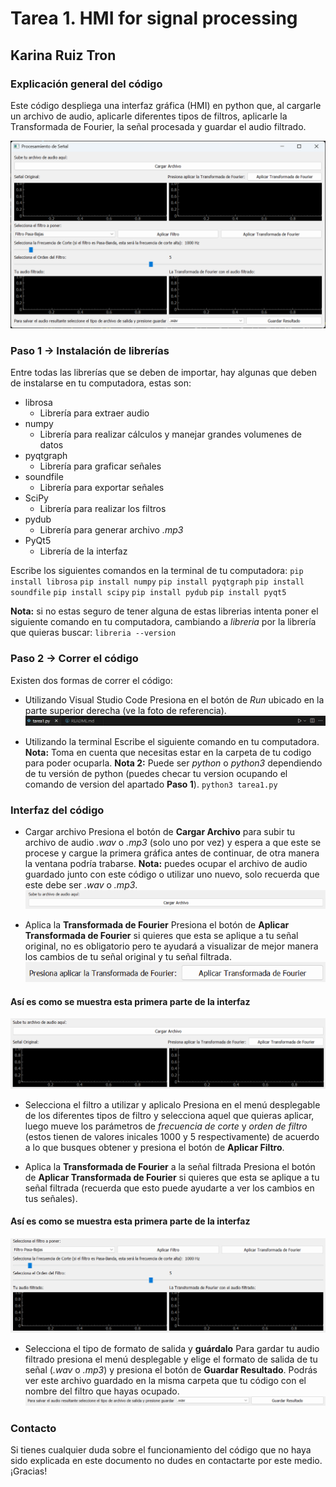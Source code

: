 # Tarea 1. HMI for signal processing
## Karina Ruiz Tron 

### Explicación general del código
Este código despliega una interfaz gráfica (HMI) en python que, al cargarle un archivo de audio, aplicarle diferentes tipos de filtros, aplicarle la Transformada de Fourier, la señal procesada y guardar el audio filtrado. 

![alt](images/interfaz_completa.png)

### Paso 1 -> Instalación de librerías
Entre todas las librerías que se deben de importar, hay algunas que deben de instalarse en tu computadora, estas son:
* librosa
    * Librería para extraer audio
* numpy
    * Librería para realizar cálculos y manejar grandes volumenes de datos
* pyqtgraph
    * Librería para graficar señales
* soundfile
    * Librería para exportar señales
* SciPy
    * Librería para realizar los filtros
* pydub
    * Librería para generar archivo *.mp3*
* PyQt5
    * Librería de la interfaz

Escribe los siguientes comandos en la terminal de tu computadora:
`pip install librosa`
`pip install numpy`
`pip install pyqtgraph`
`pip install soundfile`
`pip install scipy`
`pip install pydub`
`pip install pyqt5`

**Nota:** si no estas seguro de tener alguna de estas librerias intenta poner el siguiente comando en tu computadora, cambiando a *libreria* por la librería que quieras buscar:
`libreria --version`

### Paso 2 -> Correr el código
Existen dos formas de correr el código:
* Utilizando Visual Studio Code
Presiona en el botón de *Run* ubicado en la parte superior derecha (ve la foto de referencia).
![alt](images/run_vsc.png)

* Utilizando la terminal
Escribe el siguiente comando en tu computadora.
**Nota:** Toma en cuenta que necesitas estar en la carpeta de tu codigo para poder ocuparla.
**Nota 2:** Puede ser *python* o *python3* dependiendo de tu versión de python (puedes checar tu version ocupando el comando de version del apartado **Paso 1**).
`python3 tarea1.py`

### Interfaz del código
* Cargar archivo
Presiona el botón de **Cargar Archivo** para subir tu archivo de audio *.wav* o *.mp3* (solo uno por vez) y espera a que este se procese y cargue la primera gráfica antes de continuar, de otra manera la ventana podría trabarse.
**Nota:** puedes ocupar el archivo de audio guardado junto con este código o utilizar uno nuevo, solo recuerda que este debe ser *.wav* o *.mp3*.
![alt](images/upload_audio.png)

* Aplica la **Transformada de Fourier**
Presiona el botón de **Aplicar Transformada de Fourier** si quieres que esta se aplique a tu señal original, no es obligatorio pero te ayudará a visualizar de mejor manera los cambios de tu señal original y tu señal filtrada.
![alt](images/first_fourier.png)

#### Así es como se muestra esta primera parte de la interfaz
![alt](images/first_part.png)

* Selecciona el filtro a utilizar y aplicalo
Presiona en el menú desplegable de los diferentes tipos de filtro y selecciona aquel que quieras aplicar, luego mueve los parámetros de *frecuencia de corte* y *orden de filtro* (estos tienen de valores inicales 1000 y 5 respectivamente) de acuerdo a lo que busques obtener y presiona el botón de **Aplicar Filtro**.

* Aplica la **Transformada de Fourier** a la señal filtrada
Presiona el botón de **Aplicar Transformada de Fourier** si quieres que esta se aplique a tu señal filtrada (recuerda que esto puede ayudarte a ver los cambios en tus señales).

#### Así es como se muestra esta primera parte de la interfaz
![alt](images/second_part.png)

* Selecciona el tipo de formato de salida y **guárdalo**
Para gardar tu audio filtrado presiona el menú desplegable y elige el formato de salida de tu señal (*.wav* o *.mp3*) y presiona el botón de **Guardar Resultado**. Podrás ver este archivo guardado en la misma carpeta que tu código con el nombre del filtro que hayas ocupado.
![alt](images/last_part.png)

### Contacto
Si tienes cualquier duda sobre el funcionamiento del código que no haya sido explicada en este documento no dudes en contactarte por este medio. ¡Gracias!

